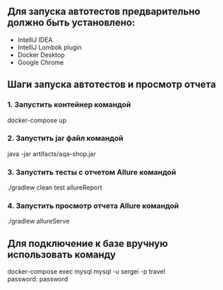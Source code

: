 ## Для запуска автотестов предварительно должно быть установлено:
- IntelliJ IDEA
- IntelliJ Lombok plugin
- Docker Desktop
- Google Chrome

## Шаги запуска автотестов и просмотр отчета
### 1. Запустить контейнер командой
docker-compose up

### 2. Запустить jar файл командой
java -jar artifacts/aqa-shop.jar

### 3. Запустить тесты с отчетом Allure командой
./gradlew clean test allureReport

### 4. Запустить просмотр отчета Allure командой
./gradlew allureServe

## Для подключение к базе вручную использовать команду
docker-compose exec mysql mysql -u sergei -p travel  
password: password
